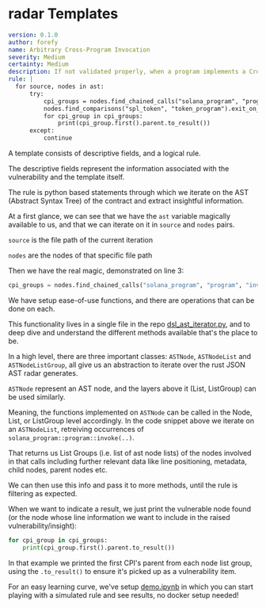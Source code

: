 # radar Templates

```yaml
version: 0.1.0
author: forefy
name: Arbitrary Cross-Program Invocation
severity: Medium
certainty: Medium
description: If not validated properly, when a program implements a Cross-Program Invocation, callers of the program may provide an arbitrary or untrusted program - manipulating the program to call instructions on an untrusted target program.
rule: |
  for source, nodes in ast:
      try:
          cpi_groups = nodes.find_chained_calls("solana_program", "program", "invoke").exit_on_none()
          nodes.find_comparisons("spl_token", "token_program").exit_on_value()
          for cpi_group in cpi_groups:
              print(cpi_group.first().parent.to_result())
      except:
          continue
```

A template consists of descriptive fields, and a logical rule.

The descriptive fields represent the information associated with the vulnerability and the template itself.

The rule is python based statements through which we iterate on the AST (Abstract Syntax Tree) of the contract and extract insightful information.

At a first glance, we can see that we have the `ast` variable magically available to us, and that we can iterate on it in `source` and `nodes` pairs.

`source` is the file path of the current iteration

`nodes` are the nodes of that specific file path

Then we have the real magic, demonstrated on line 3:
```python
cpi_groups = nodes.find_chained_calls("solana_program", "program", "invoke").exit_on_none()
``` 

We have setup ease-of-use functions, and there are operations that can be done on each.

This functionality lives in a single file in the repo [dsl_ast_iterator.py](https://github.com/Auditware/radar/api/utils/dsl/dsl_ast_iterator.py), and to deep dive and understand the different methods available that's the place to be.

In a high level, there are three important classes: `ASTNode`, `ASTNodeList` and `ASTNodeListGroup`, all give us an abstraction to iterate over the rust JSON AST radar generates.

`ASTNode` represent an AST node, and the layers above it (List, ListGroup) can be used similarly.

Meaning, the functions implemented on `ASTNode` can be called in the Node, List, or ListGroup level accordingly. In the code snippet above we iterate on an `ASTNodeList`, retreiving occurrences of `solana_program::program::invoke(..)`.

That returns us List Groups (i.e. list of ast node lists) of the nodes involved in that calls including further relevant data like line positioning, metadata, child nodes, parent nodes etc.

We can then use this info and pass it to more methods, until the rule is filtering as expected.

When we want to indicate a result, we just print the vulnerable node found (or the node whose line information we want to include in the raised vulnerability/insight):

```python
for cpi_group in cpi_groups:
    print(cpi_group.first().parent.to_result())
```

In that example we printed the first CPI's parent from each node list group, using the `.to_result()` to ensure it's picked up as a vulnerability item.

For an easy learning curve, we've setup [demo.ipynb](https://github.com/Auditware/radar/blob/main/demo.ipynb) in which you can start playing with a simulated rule and see results, no docker setup needed!